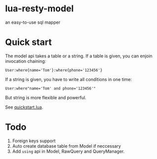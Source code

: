 # lua-resty-model
an  easy-to-use sql mapper
# Quick start
The model api takes a table or a string. If a table is given, you can enjoin invocation chaining:

    User:where{name='Tom'}:where{phone='123456'}

If a string is given, you have to write all conditions in one time:

    User:where"name='Tom' and phone='123456'"
But string is more flexible and powerful.

See [quickstart.lua](https://github.com/pronan/lua-resty-model/blob/master/quickstart.lua "view source file").

# Todo
1. Foreign keys support
2. Auto create database table from Model if neccessary
3. Add `using` api in Model, RawQuery and QueryManager.
